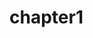 <!DOCTYPE html>
<head lang= "en">
   <meta http-equiv="content-type" content="text/html; charset=utf-8" />
   <title> JS DOM Scripting</title>
</head>
<body>
<h1>chapter1</h1>
</body>
